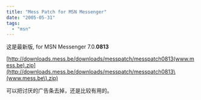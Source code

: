 ```yaml
---
title: "Mess Patch for MSN Messenger"
date: "2005-05-31"
tags: 
  - "msn"
---
```


这是最新版, for MSN Messenger 7.0.**0813**

[http://downloads.mess.be/downloads/messpatch/messpatch0813(www.mess.be).zip](http://downloads.mess.be/downloads/messpatch/messpatch0813\(www.mess.be\).zip)

可以把讨厌的广告条去掉，还是比较有用的。
